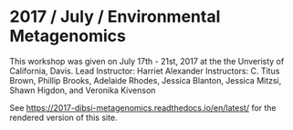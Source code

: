 2017 / July / Environmental Metagenomics
========================================

This workshop was given on July 17th - 21st, 2017 at the the Unveristy of California, Davis.
Lead Instructor: Harriet Alexander
Instructors: C. Titus Brown, Phillip Brooks, Adelaide Rhodes, Jessica Blanton, Jessica Mitzsi, Shawn Higdon, and Veronika Kivenson

See https://2017-dibsi-metagenomics.readthedocs.io/en/latest/ for the rendered version of this site.
